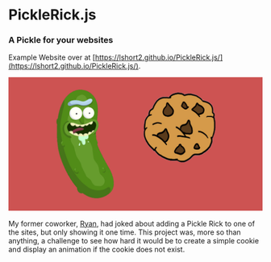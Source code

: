 # PickleRick.js
### A Pickle for your websites

Example Website over at [https://lshort2.github.io/PickleRick.js/](https://lshort2.github.io/PickleRick.js/).

![PickleRick.js](img/pickle-rick-wants-cookie.jpg)


My former coworker, [Ryan](https://www.linkedin.com/in/ryan-mann-b8583b105/), had joked about adding a Pickle Rick to one of the sites, but only showing it one time. This project was, more so than anything, a challenge to see how hard it would be to create a simple cookie and display an animation if the cookie does not exist.

